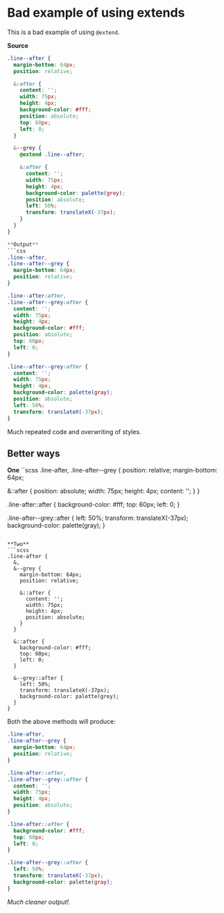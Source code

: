 # Bad example of using extends
This is a bad example of using `@extend`.

**Source**
```scss
.line--after {
  margin-bottom: 64px;
  position: relative;

  &:after {
    content: '';
    width: 75px;
    height: 4px;
    background-color: #fff;
    position: absolute;
    top: 60px;
    left: 0;
  }

  &--grey {
    @extend .line--after;

    &:after {
      content: '';
      width: 75px;
      height: 4px;
      background-color: palette(grey);
      position: absolute;
      left: 50%;
      transform: translateX(-37px);
    }
  }
}

**Output**
```css
.line--after,
.line--after--grey {
  margin-bottom: 64px;
  position: relative;
}

.line--after:after,
.line--after--grey:after {
  content: '';
  width: 75px;
  height: 4px;
  background-color: #fff;
  position: absolute;
  top: 60px;
  left: 0;
}

.line--after--grey:after {
  content: '';
  width: 75px;
  height: 4px;
  background-color: palette(gray);
  position: absolute;
  left: 50%;
  transform: translateX(-37px);
}
```

Much repeated code and overwriting of styles.

## Better ways

**One**
``scss
.line-after,
.line-after--grey {
  position: relative;
  margin-bottom: 64px;

  &::after {
    position: absolute;
    width: 75px;
    height: 4px;
    content: '';
  }
}

.line-after::after {
  background-color: #fff;
  top: 60px;
  left: 0;
}

.line-after--grey::after {
  left: 50%;
  transform: translateX(-37px);
  background-color: palette(gray);
}
```

**Two**
```scss
.line-after {
  &,
  &--grey {
    margin-bottom: 64px;
    position: relative;

    &::after {
      content: '';
      width: 75px;
      height: 4px;
      position: absolute;
    }
  }

  &::after {
    background-color: #fff;
    top: 60px;
    left: 0;
  }

  &--grey::after {
    left: 50%;
    transform: translateX(-37px);
    background-color: palette(grey);
  }
}
```

Both the above methods will produce:

```css
.line-after,
.line-after--grey {
  margin-bottom: 64px;
  position: relative;
}

.line-after::after,
.line-after--grey::after {
  content: '';
  width: 75px;
  height: 4px;
  position: absolute;
}

.line-after::after {
  background-color: #fff;
  top: 60px;
  left: 0;
}

.line-after--grey::after {
  left: 50%;
  transform: translateX(-37px);
  background-color: palette(gray);
}
```

*Much cleaner output!*.
